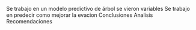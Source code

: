 Se trabajo en un modelo predictivo de árbol se vieron variables
Se trabajo en predecir como mejorar la evacion
Conclusiones
Analisis
Recomendaciones 
